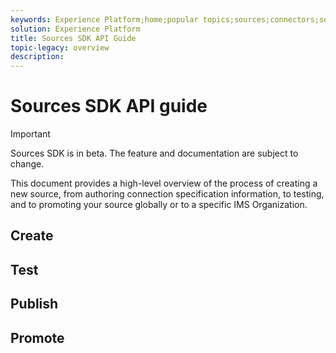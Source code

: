 ```yaml
---
keywords: Experience Platform;home;popular topics;sources;connectors;source connectors;sources sdk;sdk;SDK
solution: Experience Platform
title: Sources SDK API Guide
topic-legacy: overview
description:
---
```

# Sources SDK API guide

>[!IMPORTANT]
>
>Sources SDK is in beta. The feature and documentation are subject to change.

This document provides a high-level overview of the process of creating a new source, from authoring connection specification information, to testing, and to promoting your source globally or to a specific IMS Organization.


## Create

## Test

## Publish

## Promote

